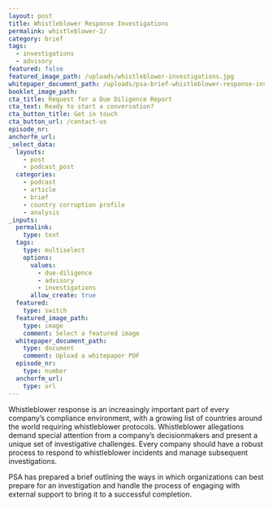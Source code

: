 ```yaml
---
layout: post
title: Whistleblower Response Investigations
permalink: whistleblower-2/
category: brief
tags:
  - investigations
  - advisory
featured: false
featured_image_path: /uploads/whistleblower-investigations.jpg
whitepaper_document_path: /uploads/psa-brief-whistleblower-response-investigations.pdf
booklet_image_path: 
cta_title: Request for a Due Diligence Report
cta_text: Ready to start a conversation?
cta_button_title: Get in touch
cta_button_url: /contact-us 
episode_nr:
anchorfm_url:
_select_data:
  layouts:
    - post
    - podcast_post
  categories:
    - podcast
    - article
    - brief
    - country corruption profile
    - analysis
_inputs:
  permalink:
    type: text
  tags:
    type: multiselect
    options:
      values:
        - due-diligence
        - advisory
        - investigations
      allow_create: true
  featured:
    type: switch
  featured_image_path:
    type: image
    comment: Select a featured image
  whitepaper_document_path:
    type: document
    comment: Upload a whitepaper PDF
  episode_nr:
    type: number
  anchorfm_url:
    type: url
---
```

Whistleblower response is an increasingly important part of every company’s compliance environment, with a growing list of countries around the world requiring whistleblower protocols. Whistleblower allegations demand special attention from a company’s decisionmakers and present a unique set of investigative challenges. Every company should have a robust process to respond to whistleblower incidents and manage subsequent investigations.

PSA has prepared a brief outlining the ways in which organizations can best prepare for an investigation and handle the process of engaging with external support to bring it to a successful completion.

